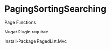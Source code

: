 PagingSortingSearching
======================

Page Functions

Nuget Plugin required

Install-Package PagedList.Mvc
